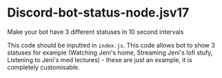 # Discord-bot-status-node.jsv17
Make your bot have 3 different statuses in 10 second intervals

This code should be inputted in `index.js`.
This code allows bot to show 3 statuses for example (Watching Jeni's home, Streaming Jeni's lofi stufy, Listening to Jeni's med lectures) - these are just an example, it is completely customisable.
